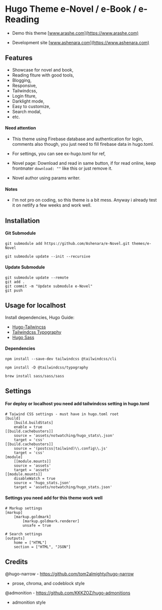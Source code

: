 # Hugo Theme e-Novel / e-Book / e-Reading
- Demo this theme [www.arashe.com](https://www.arashe.com)

- Development site [www.ashenara.com](https://www.ashenara.com)

## Features
- Showcase for novel and book,
- Reading fiture with good tools,
- Blogging,
- Responsive,
- Tailwindcss,
- Login fiture,
- Darklight mode,
- Easy to customize,
- Search modal,
- etc.

#### Need attention
- This theme using Firebase database and authentication for login, comments also though, you just need to fill firebase data in hugo.toml.

- For settings, you can see ex-hugo.toml for ref,

- Novel page: Download and read in same button, if for read online, keep frontmater `download: ""` like this or just remove it.

-  Novel author using params writer.

#### Notes
- I'm not pro on coding, so this theme is a bit mess. Anyway i already test it on netlify a few weeks and work well.

## Installation

#### Git Submodule
    git submodule add https://github.com/Ashenara/e-Novel.git themes/e-Novel

    git submodule update --init --recursive
    
#### Update Submodule
    git submodule update --remote
    git add .
    git commit -m "Update submodule e-Novel"
    git push
    
## Usage for localhost
Install dependencies, 
Hugo Guide: 
- [Hugo-Tailwincss](https://gohugo.io/functions/css/tailwindcss/)
- [Tailwindcss Typography](https://github.com/tailwindlabs/tailwindcss-typography)
- [Hugo Sass](https://gohugo.io/functions/css/sass/)

#### Dependencies
    npm install --save-dev tailwindcss @tailwindcss/cli

    npm install -D @tailwindcss/typography

    brew install sass/sass/sass

## Settings

#### For deploy or localhost you need add tailwindcss setting in hugo.toml
    # Taiwind CSS settings - must have in hugo.toml root
    [build]
        [build.buildStats]
        enable = true
    [[build.cachebusters]]
        source = 'assets/notwatching/hugo_stats\.json'
        target = 'css'
    [[build.cachebusters]]
        source = '(postcss|tailwind)\\.config\\.js'
        target = 'css'
    [module]
        [[module.mounts]]
        source = 'assets'
        target = 'assets'
    [[module.mounts]]
        disableWatch = true
        source = 'hugo_stats.json'
        target = 'assets/notwatching/hugo_stats.json'
    

#### Settings you need add for this theme work well
    # Markup settings
    [markup]
        [markup.goldmark]
            [markup.goldmark.renderer]
            unsafe = true

    # Search settings
    [outputs]
        home = ["HTML"]
        section = ["HTML", "JSON"]

## Credits
@hugo-narrow - https://github.com/tom2almighty/hugo-narrow
- prose, chroma, and codeblock style

@admonition - https://github.com/KKKZOZ/hugo-admonitions
- admonition style